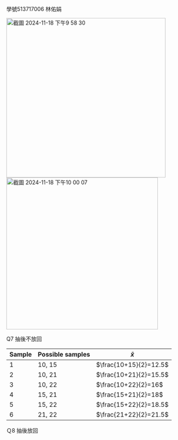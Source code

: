 學號513717006 林佑娟

<img width="416" alt="截圖 2024-11-18 下午9 58 30" src="https://github.com/user-attachments/assets/d063d2e4-66b4-4ba5-a849-27df57cb65af">

<img width="396" alt="截圖 2024-11-18 下午10 00 07" src="https://github.com/user-attachments/assets/6ee2ab23-84ea-4835-9544-cc8013d3cc40">

Q7 抽後不放回

|Sample| Possible samples |      $\bar{x}$      |         
|------| ---------------- | ------------------- | 
|  1   | 10, 15           | $\frac{10+15}{2}=12.5$ | 
|  2   | 10, 21           | $\frac{10+21}{2}=15.5$ |  
|  3   | 10, 22           | $\frac{10+22}{2}=16$   |  
|  4   | 15, 21           | $\frac{15+21}{2}=18$   |  
|  5   | 15, 22           | $\frac{15+22}{2}=18.5$ |  
|  6   | 21, 22           | $\frac{21+22}{2}=21.5$ | 

Ｑ8 抽後放回
